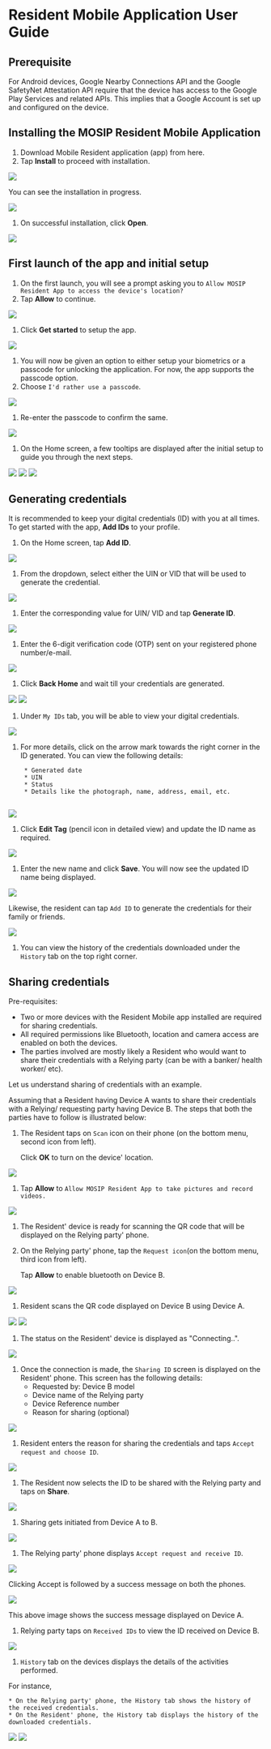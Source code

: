 # Resident Mobile Application User Guide

## Prerequisite

For Android devices, Google Nearby Connections API and the Google SafetyNet Attestation API require that the device has access to the Google Play Services and related APIs. This implies that a Google Account is set up and configured on the device.

## Installing the MOSIP Resident Mobile Application

1. Download Mobile Resident application (app) from here.
2. Tap **Install** to proceed with installation.

![](\_images/mobile-app-install.jpeg)

You can see the installation in progress.

![](\_images/mobile-app-installing.jpeg)

1. On successful installation, click **Open**.

![](\_images/mobile-app-installed.jpeg)

## First launch of the app and initial setup

1. On the first launch, you will see a prompt asking you to `Allow MOSIP Resident App to access the device's location?`
2. Tap **Allow** to continue.

![](\_images/mobile-app-allow-deny.jpeg)

1. Click **Get started** to setup the app.

![](\_images/mobile-app-getting-started.jpeg)

1. You will now be given an option to either setup your biometrics or a passcode for unlocking the application. For now, the app supports the passcode option.
2. Choose `I'd rather use a passcode`.

![](\_images/mobile-app-passcode.jpeg)

1. Re-enter the passcode to confirm the same.

![](\_images/mobile-app-confirm-passcode.jpeg)

1. On the Home screen, a few tooltips are displayed after the initial setup to guide you through the next steps.

![](\_images/mobile-app-welcome-home.jpeg) ![](\_images/mobile-app-tooltip2.jpeg) ![](\_images/mobile-app-tooltip3.jpeg)

## Generating credentials

It is recommended to keep your digital credentials (ID) with you at all times. To get started with the app, **Add IDs** to your profile.

1. On the Home screen, tap **Add ID**.

![](\_images/mobile-app-add-id.jpeg)

1. From the dropdown, select either the UIN or VID that will be used to generate the credential.

![](\_images/mobile-app-uin-dropdown.jpeg)

1. Enter the corresponding value for UIN/ VID and tap **Generate ID**.

![](\_images/mobile-app-enter-uin.jpeg)

1. Enter the 6-digit verification code (OTP) sent on your registered phone number/e-mail.

![](\_images/mobile-app-otp.jpeg)

1. Click **Back Home** and wait till your credentials are generated.

![](\_images/mobile-app-download-id.jpeg) ![](\_images/mobile-app-credentials-wait.jpeg)

1. Under `My IDs` tab, you will be able to view your digital credentials.

![](\_images/mobile-app-my-id.jpeg)

1.  For more details, click on the arrow mark towards the right corner in the ID generated. You can view the following details:

    ```
     * Generated date
     * UIN
     * Status
     * Details like the photograph, name, address, email, etc. 
     
    ```

![](\_images/mobile-app-detailed-view.jpeg)

1. Click **Edit Tag** (pencil icon in detailed view) and update the ID name as required.

![](\_images/mobile-id-edit-tag.jpeg)

1. Enter the new name and click **Save**. You will now see the updated ID name being displayed.

![](\_images/mobile-app-edited-tag.jpeg)

Likewise, the resident can tap `Add ID` to generate the credentials for their family or friends.

![](\_images/mobile-app-add-ids-friends.jpeg)

1. You can view the history of the credentials downloaded under the `History` tab on the top right corner.

## Sharing credentials

Pre-requisites:

* Two or more devices with the Resident Mobile app installed are required for sharing credentials.
* All required permissions like Bluetooth, location and camera access are enabled on both the devices.
* The parties involved are mostly likely a Resident who would want to share their credentials with a Relying party (can be with a banker/ health worker/ etc).

Let us understand sharing of credentials with an example.

Assuming that a Resident having Device A wants to share their credentials with a Relying/ requesting party having Device B. The steps that both the parties have to follow is illustrated below:

1.  The Resident taps on `Scan` icon on their phone (on the bottom menu, second icon from left).

    Click **OK** to turn on the device' location.

![](\_images/mobile-app-scan-qr-code.jpeg)

1. Tap **Allow** to `Allow MOSIP Resident App to take pictures and record videos.`

![](\_images/mobile-app-scanqr-allow.jpeg)

1. The Resident' device is ready for scanning the QR code that will be displayed on the Relying party' phone.
2.  On the Relying party' phone, tap the `Request icon`(on the bottom menu, third icon from left).

    Tap **Allow** to enable bluetooth on Device B.

![](\_images/mobile-app-deviceB-bluetooth.jpeg)

1. Resident scans the QR code displayed on Device B using Device A.

![](\_images/mobile-app-scanner-ready.jpeg) ![](\_images/mobile-app-qr-code.jpeg)

1. The status on the Resident' device is displayed as "Connecting..".

![](\_images/mobile-app-device1-connecting.jpeg)

1. Once the connection is made, the `Sharing ID` screen is displayed on the Resident' phone. This screen has the following details:
   * Requested by: Device B model
   * Device name of the Relying party
   * Device Reference number
   * Reason for sharing (optional)

![](\_images/mobile-app-sharing-id.jpeg)

1. Resident enters the reason for sharing the credentials and taps `Accept request and choose ID`.

![](\_images/mobile-app-reason-sharing-id.jpeg)

1. The Resident now selects the ID to be shared with the Relying party and taps on **Share**.

![](\_images/mobile-app-select-id.jpeg)

1. Sharing gets initiated from Device A to B.

![](\_images/mobile-app-sharing-in-progress.jpeg)

1. The Relying party' phone displays `Accept request and receive ID`.

![](\_images/mobile-app-receive-id.jpeg)

Clicking Accept is followed by a success message on both the phones.

![](\_images/mobile-app-receive-success.jpeg)

This above image shows the success message displayed on Device A.

1. Relying party taps on `Received IDs` to view the ID received on Device B.

![](\_images/mobile-app-device2-received-ids.jpeg)

1. `History` tab on the devices displays the details of the activities performed.

For instance,

```
* On the Relying party' phone, the History tab shows the history of the received credentials.
* On the Resident' phone, the History tab displays the history of the downloaded credentials.
```

![](\_images/mobile-app-device2-history.jpeg) ![](\_images/mobile-app-device1-history.jpeg)

